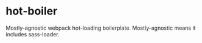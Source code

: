 # hot-boiler

Mostly-agnostic webpack hot-loading boilerplate. Mostly-agnostic means it includes sass-loader.
